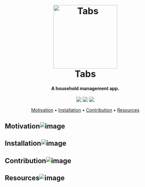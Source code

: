 <h1 align="center">
  <br>
  <img src="https://i.postimg.cc/yNr7T80c/Temp-Logo-Placeholder.png" alt="Tabs" width="200">
  <br>
  Tabs
  <br>
</h1>

<h4 align="center">A household management app.</h4>

<p align="center">
    <img src="https://img.shields.io/badge/contributors-6-blueviolet?style=plastic">
    <img src="https://img.shields.io/badge/release-none-ff69b4?style=plastic">
  <img src="https://img.shields.io/badge/platform-~-informational?style=plastic">
</p>

<p align="center">
  <a href="#motivation">Motivation</a> •
  <a href="#installation">Installation</a> •
  <a href="#contribution">Contribution</a> •
  <a href="#resources">Resources</a>
</p>

## Motivation![image](https://user-images.githubusercontent.com/35664551/189512440-7b840683-7aef-4a8a-a6b2-d7c23eec514c.png)

## Installation![image](https://user-images.githubusercontent.com/35664551/189512452-fb19dbb7-2e2b-407c-aee5-a607dc0c6b88.png)

## Contribution![image](https://user-images.githubusercontent.com/35664551/189512456-a3c195b8-8faf-4130-8451-be603e5fc9d3.png)

## Resources![image](https://user-images.githubusercontent.com/35664551/189512461-6d12d9c0-d8f3-431c-ab5e-7106092f35d3.png)
